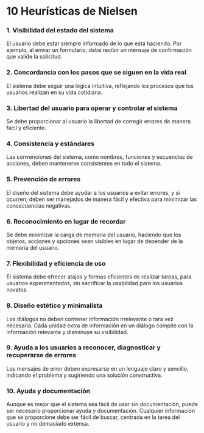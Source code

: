 # 10 Heurísticas de Nielsen

### 1. Visibilidad del estado del sistema
El usuario debe estar siempre informado de lo que está haciendo. Por ejemplo, al enviar un formulario, debe recibir un mensaje de confirmación que valide la solicitud.

### 2. Concordancia con los pasos que se siguen en la vida real
El sistema debe seguir una lógica intuitiva, reflejando los procesos que los usuarios realizan en su vida cotidiana.

### 3. Libertad del usuario para operar y controlar el sistema
Se debe proporcionar al usuario la libertad de corregir errores de manera fácil y eficiente.

### 4. Consistencia y estándares
Las convenciones del sistema, como nombres, funciones y secuencias de acciones, deben mantenerse consistentes en todo el sistema.

### 5. Prevención de errores
El diseño del sistema debe ayudar a los usuarios a evitar errores, y si ocurren, deben ser manejados de manera fácil y efectiva para minimizar las consecuencias negativas.

### 6. Reconocimiento en lugar de recordar
Se debe minimizar la carga de memoria del usuario, haciendo que los objetos, acciones y opciones sean visibles en lugar de depender de la memoria del usuario.

### 7. Flexibilidad y eficiencia de uso
El sistema debe ofrecer atajos y formas eficientes de realizar tareas, para usuarios experimentados, sin sacrificar la usabilidad para los usuarios novatos.

### 8. Diseño estético y minimalista
Los diálogos no deben contener información irrelevante o rara vez necesaria. Cada unidad extra de información en un diálogo compite con la información relevante y disminuye su visibilidad.

### 9. Ayuda a los usuarios a reconocer, diagnosticar y recuperarse de errores
Los mensajes de error deben expresarse en un lenguaje claro y sencillo, indicando el problema y sugiriendo una solución constructiva.

### 10. Ayuda y documentación
Aunque es mejor que el sistema sea fácil de usar sin documentación, puede ser necesario proporcionar ayuda y documentación. Cualquier información que se proporcione debe ser fácil de buscar, centrada en la tarea del usuario y no demasiado extensa.
